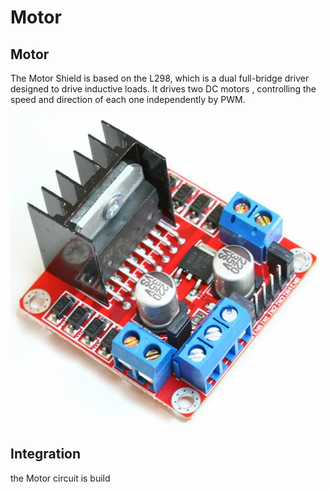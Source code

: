 # Motor

## Motor

The Motor Shield is based on the L298, which is a dual full-bridge driver designed to drive inductive loads. It drives two DC motors , controlling the speed and direction of each one independently by PWM.

![](../../.gitbook/assets/im120606013-main-500x500.jpg)



## Integration

the Motor circuit is build 



